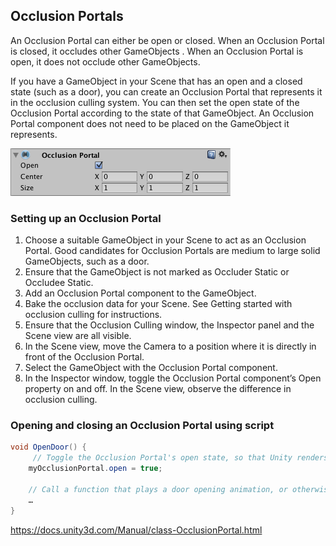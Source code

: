 ## Occlusion Portals
An Occlusion Portal can either be open or closed. When an Occlusion Portal is closed, it occludes other GameObjects
. When an Occlusion Portal is open, it does not occlude other GameObjects.

If you have a GameObject in your Scene
 that has an open and a closed state (such as a door), you can create an Occlusion Portal that represents it in the occlusion culling
 system. You can then set the open state of the Occlusion Portal according to the state of that GameObject. An Occlusion Portal component does not need to be placed on the GameObject it represents.

![](./OcclusionPortal.png)

### Setting up an Occlusion Portal
1. Choose a suitable GameObject in your Scene to act as an Occlusion Portal. Good candidates for Occlusion Portals are medium to large solid GameObjects, such as a door.
2. Ensure that the GameObject is not marked as Occluder Static or Occludee Static.
3. Add an Occlusion Portal component to the GameObject.
4. Bake the occlusion data for your Scene. See Getting started with occlusion culling for instructions.
5. Ensure that the Occlusion Culling window, the Inspector panel and the Scene view are all visible.
6. In the Scene view, move the Camera to a position where it is directly in front of the Occlusion Portal.
7. Select the GameObject with the Occlusion Portal component.
8. In the Inspector window, toggle the Occlusion Portal component’s Open property on and off. In the Scene view, observe the difference in occlusion culling.

### Opening and closing an Occlusion Portal using script
```cs
void OpenDoor() {
     // Toggle the Occlusion Portal's open state, so that Unity renders the GameObjects behind it
    myOcclusionPortal.open = true;
    
    // Call a function that plays a door opening animation, or otherwise hides the GameObject
    …
}
```



https://docs.unity3d.com/Manual/class-OcclusionPortal.html
